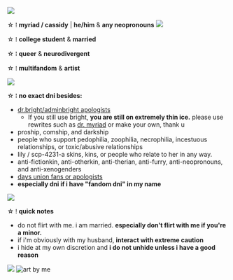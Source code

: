 ![](https://media.discordapp.net/attachments/903364339464044575/1101867385771794523/43842473-6DCB-4C46-8CE3-421316D7DD8A.gif)

☆ ⁞ **myriad / cassidy** | **he/him** & **any neopronouns** ![](https://ouija.crd.co/assets/images/gallery13/cb2a9405.gif?v=b8c53f22)

☆ ⁞ **college student** & **married**

☆ ⁞ **queer** & **neurodivergent**

☆ ⁞ **multifandom** & **artist**


![](https://media.discordapp.net/attachments/903364339464044575/1101211323225866350/BF77C1F5-8A09-4F9B-9A65-0558C9E65D78.gif)

☆ ⁞ **no exact dni besides:**
* [dr.bright/adminbright apologists](https://docs.google.com/document/d/149Aqt4wBudAcmJ0kY3lsP_asYBQ0QoOieFOpFGksGWs/edit)
  * If you still use bright, **you are still on extremely thin ice.** please use rewrites such as [dr. myriad](https://mattastr0phic.tumblr.com/personnelfiles) or make your own, thank u
* proship, comship, and darkship
* people who support pedophilia, zoophilia, necrophilia, incestuous relationships, or toxic/abusive relationships
* lily / scp-4231-a skins, kins, or people who relate to her in any way.
* anti-fictionkin, anti-otherkin, anti-therian, anti-furry, anti-neopronouns, and anti-xenogenders
* [days union fans or apologists](https://down-with-the-days-union.carrd.co/)
* **especially dni if i have "fandom dni" in my name**

![](https://media.discordapp.net/attachments/903364339464044575/1101211323225866350/BF77C1F5-8A09-4F9B-9A65-0558C9E65D78.gif)

☆ ⁞ **quick notes**
* do not flirt with me. i am married. **especially don't flirt with me if you're a minor.**
* if i'm obviously with my husband, **interact with extreme caution**
* i hide at my own discretion and **i do not unhide unless i have a good reason**

![](https://media.discordapp.net/attachments/903364339464044575/1101867385771794523/43842473-6DCB-4C46-8CE3-421316D7DD8A.gif)
![art by me](https://github.com/dont-copy-my-skins/dont-copy-my-skins/assets/84343121/e47ec9c6-bf62-4484-b723-50ad435939ef)
